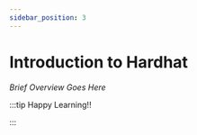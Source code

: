 ```yaml
---
sidebar_position: 3
---
```


# Introduction to Hardhat

_Brief Overview Goes Here_

:::tip Happy Learning!!

<QuestButton text="Go To Quest" link="https://app.stackup.dev/quest_page/introduction-to-hardhat" />

:::
